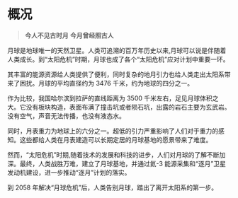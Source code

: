 # 概况

> **今人不见古时月** **今月曾经照古人**

月球是地球唯一的天然卫星。人类可追溯的百万年历史以来,月球可以说是伴随着人类成长。到“太阳危机”时期，月球也成了各个“太阳危机”应对计划中重要一环。

其丰富的能源资源给人类提供了便利，同时复杂的地月引力也给人类走出太阳系带来了困扰。月球的平均直径约为 3476 千米，约为地球的四分之一。

作为比较，我国哈尔滨到拉萨的直线距离为 3500 千米左右，足见月球体积之大。它没有板块构造，表面布满了撞击坑或者陨石坑，出露的岩石主要为玄武岩。没有空气，声音无法传播，也没有液态水。

同时，月表重力为地球上的六分之一。超低的引力严重影响了人们对于重力的感知。这些都给人类在月表建造可以长期定居的月球基地的愿景带来了难度。

然而，“太阳危机”时期,随着技术的发展和科技的进步，人们对月球的了解不断加深。最终，人类战胜万难，建立了月球基地，并通过氦-3 能源采集和“逐月”卫星发动机建设，进一步推动“逐月”计划的落实。

到 2058 年解决“月球危机”后，人类告别月球，踏出了离开太阳系的第一步。
